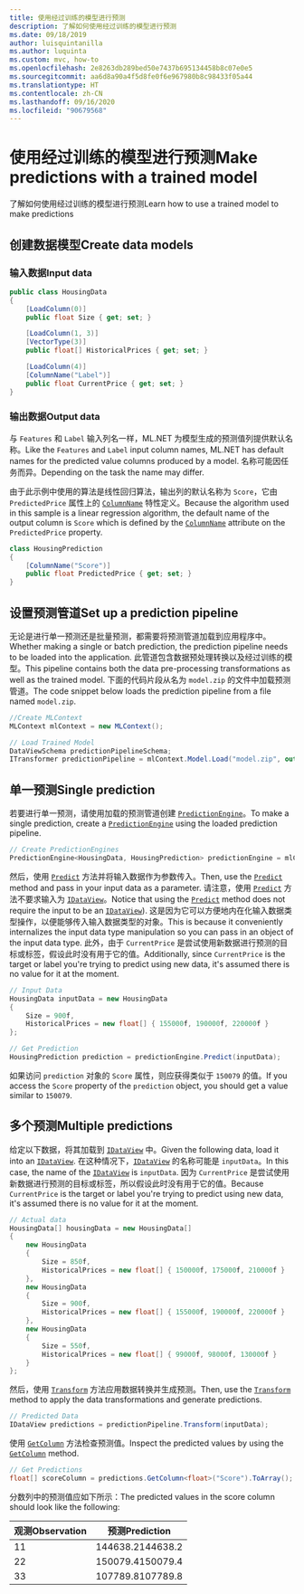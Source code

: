 ```yaml
---
title: 使用经过训练的模型进行预测
description: 了解如何使用经过训练的模型进行预测
ms.date: 09/18/2019
author: luisquintanilla
ms.author: luquinta
ms.custom: mvc, how-to
ms.openlocfilehash: 2e8263db289bed50e7437b695134458b8c07e0e5
ms.sourcegitcommit: aa6d8a90a4f5d8fe0f6e967980b8c98433f05a44
ms.translationtype: HT
ms.contentlocale: zh-CN
ms.lasthandoff: 09/16/2020
ms.locfileid: "90679568"
---
```

# <a name="make-predictions-with-a-trained-model"></a><span data-ttu-id="13d33-103">使用经过训练的模型进行预测</span><span class="sxs-lookup"><span data-stu-id="13d33-103">Make predictions with a trained model</span></span>

<span data-ttu-id="13d33-104">了解如何使用经过训练的模型进行预测</span><span class="sxs-lookup"><span data-stu-id="13d33-104">Learn how to use a trained model to make predictions</span></span>

## <a name="create-data-models"></a><span data-ttu-id="13d33-105">创建数据模型</span><span class="sxs-lookup"><span data-stu-id="13d33-105">Create data models</span></span>

### <a name="input-data"></a><span data-ttu-id="13d33-106">输入数据</span><span class="sxs-lookup"><span data-stu-id="13d33-106">Input data</span></span>

```csharp
public class HousingData
{
    [LoadColumn(0)]
    public float Size { get; set; }

    [LoadColumn(1, 3)]
    [VectorType(3)]
    public float[] HistoricalPrices { get; set; }

    [LoadColumn(4)]
    [ColumnName("Label")]
    public float CurrentPrice { get; set; }
}
```

### <a name="output-data"></a><span data-ttu-id="13d33-107">输出数据</span><span class="sxs-lookup"><span data-stu-id="13d33-107">Output data</span></span>

<span data-ttu-id="13d33-108">与 `Features` 和 `Label` 输入列名一样，ML.NET 为模型生成的预测值列提供默认名称。</span><span class="sxs-lookup"><span data-stu-id="13d33-108">Like the `Features` and `Label` input column names, ML.NET has default names for the predicted value columns produced by a model.</span></span> <span data-ttu-id="13d33-109">名称可能因任务而异。</span><span class="sxs-lookup"><span data-stu-id="13d33-109">Depending on the task the name may differ.</span></span>

<span data-ttu-id="13d33-110">由于此示例中使用的算法是线性回归算法，输出列的默认名称为 `Score`，它由 `PredictedPrice` 属性上的 [`ColumnName`](xref:Microsoft.ML.Data.ColumnNameAttribute) 特性定义。</span><span class="sxs-lookup"><span data-stu-id="13d33-110">Because the algorithm used in this sample is a linear regression algorithm, the default name of the output column is `Score` which is defined by the [`ColumnName`](xref:Microsoft.ML.Data.ColumnNameAttribute) attribute on the `PredictedPrice` property.</span></span>

```csharp
class HousingPrediction
{
    [ColumnName("Score")]
    public float PredictedPrice { get; set; }
}
```

## <a name="set-up-a-prediction-pipeline"></a><span data-ttu-id="13d33-111">设置预测管道</span><span class="sxs-lookup"><span data-stu-id="13d33-111">Set up a prediction pipeline</span></span>

<span data-ttu-id="13d33-112">无论是进行单一预测还是批量预测，都需要将预测管道加载到应用程序中。</span><span class="sxs-lookup"><span data-stu-id="13d33-112">Whether making a single or batch prediction, the prediction pipeline needs to be loaded into the application.</span></span> <span data-ttu-id="13d33-113">此管道包含数据预处理转换以及经过训练的模型。</span><span class="sxs-lookup"><span data-stu-id="13d33-113">This pipeline contains both the data pre-processing transformations as well as the trained model.</span></span> <span data-ttu-id="13d33-114">下面的代码片段从名为 `model.zip` 的文件中加载预测管道。</span><span class="sxs-lookup"><span data-stu-id="13d33-114">The code snippet below loads the prediction pipeline from a file named `model.zip`.</span></span>

```csharp
//Create MLContext
MLContext mlContext = new MLContext();

// Load Trained Model
DataViewSchema predictionPipelineSchema;
ITransformer predictionPipeline = mlContext.Model.Load("model.zip", out predictionPipelineSchema);
```

## <a name="single-prediction"></a><span data-ttu-id="13d33-115">单一预测</span><span class="sxs-lookup"><span data-stu-id="13d33-115">Single prediction</span></span>

<span data-ttu-id="13d33-116">若要进行单一预测，请使用加载的预测管道创建 [`PredictionEngine`](xref:Microsoft.ML.PredictionEngine%602)。</span><span class="sxs-lookup"><span data-stu-id="13d33-116">To make a single prediction, create a [`PredictionEngine`](xref:Microsoft.ML.PredictionEngine%602) using the loaded prediction pipeline.</span></span>

```csharp
// Create PredictionEngines
PredictionEngine<HousingData, HousingPrediction> predictionEngine = mlContext.Model.CreatePredictionEngine<HousingData, HousingPrediction>(predictionPipeline);
```

<span data-ttu-id="13d33-117">然后，使用 [`Predict`](xref:Microsoft.ML.PredictionEngineBase%602.Predict%2A) 方法并将输入数据作为参数传入。</span><span class="sxs-lookup"><span data-stu-id="13d33-117">Then, use the [`Predict`](xref:Microsoft.ML.PredictionEngineBase%602.Predict%2A) method and pass in your input data as a parameter.</span></span> <span data-ttu-id="13d33-118">请注意，使用 [`Predict`](xref:Microsoft.ML.PredictionEngineBase%602.Predict%2A) 方法不要求输入为 [`IDataView`](xref:Microsoft.ML.IDataView)。</span><span class="sxs-lookup"><span data-stu-id="13d33-118">Notice that using the [`Predict`](xref:Microsoft.ML.PredictionEngineBase%602.Predict%2A) method does not require the input to be an [`IDataView`](xref:Microsoft.ML.IDataView)).</span></span> <span data-ttu-id="13d33-119">这是因为它可以方便地内在化输入数据类型操作，以便能够传入输入数据类型的对象。</span><span class="sxs-lookup"><span data-stu-id="13d33-119">This is because it conveniently internalizes the input data type manipulation so you can pass in an object of the input data type.</span></span> <span data-ttu-id="13d33-120">此外，由于 `CurrentPrice` 是尝试使用新数据进行预测的目标或标签，假设此时没有用于它的值。</span><span class="sxs-lookup"><span data-stu-id="13d33-120">Additionally, since `CurrentPrice` is the target or label you're trying to predict using new data, it's assumed there is no value for it at the moment.</span></span>

```csharp
// Input Data
HousingData inputData = new HousingData
{
    Size = 900f,
    HistoricalPrices = new float[] { 155000f, 190000f, 220000f }
};

// Get Prediction
HousingPrediction prediction = predictionEngine.Predict(inputData);
```

<span data-ttu-id="13d33-121">如果访问 `prediction` 对象的 `Score` 属性，则应获得类似于 `150079` 的值。</span><span class="sxs-lookup"><span data-stu-id="13d33-121">If you access the `Score` property of the `prediction` object, you should get a value similar to `150079`.</span></span>

## <a name="multiple-predictions"></a><span data-ttu-id="13d33-122">多个预测</span><span class="sxs-lookup"><span data-stu-id="13d33-122">Multiple predictions</span></span>

<span data-ttu-id="13d33-123">给定以下数据，将其加载到 [`IDataView`](xref:Microsoft.ML.IDataView) 中。</span><span class="sxs-lookup"><span data-stu-id="13d33-123">Given the following data, load it into an [`IDataView`](xref:Microsoft.ML.IDataView).</span></span> <span data-ttu-id="13d33-124">在这种情况下，[`IDataView`](xref:Microsoft.ML.IDataView) 的名称可能是 `inputData`。</span><span class="sxs-lookup"><span data-stu-id="13d33-124">In this case, the name of the [`IDataView`](xref:Microsoft.ML.IDataView) is `inputData`.</span></span> <span data-ttu-id="13d33-125">因为 `CurrentPrice` 是尝试使用新数据进行预测的目标或标签，所以假设此时没有用于它的值。</span><span class="sxs-lookup"><span data-stu-id="13d33-125">Because `CurrentPrice` is the target or label you're trying to predict using new data, it's assumed there is no value for it at the moment.</span></span>

```csharp
// Actual data
HousingData[] housingData = new HousingData[]
{
    new HousingData
    {
        Size = 850f,
        HistoricalPrices = new float[] { 150000f, 175000f, 210000f }
    },
    new HousingData
    {
        Size = 900f,
        HistoricalPrices = new float[] { 155000f, 190000f, 220000f }
    },
    new HousingData
    {
        Size = 550f,
        HistoricalPrices = new float[] { 99000f, 98000f, 130000f }
    }
};
```

<span data-ttu-id="13d33-126">然后，使用 [`Transform`](xref:Microsoft.ML.ITransformer.Transform%2A) 方法应用数据转换并生成预测。</span><span class="sxs-lookup"><span data-stu-id="13d33-126">Then, use the [`Transform`](xref:Microsoft.ML.ITransformer.Transform%2A) method to apply the data transformations and generate predictions.</span></span>

```csharp
// Predicted Data
IDataView predictions = predictionPipeline.Transform(inputData);
```

<span data-ttu-id="13d33-127">使用 [`GetColumn`](xref:Microsoft.ML.Data.ColumnCursorExtensions.GetColumn%2A) 方法检查预测值。</span><span class="sxs-lookup"><span data-stu-id="13d33-127">Inspect the predicted values by using the [`GetColumn`](xref:Microsoft.ML.Data.ColumnCursorExtensions.GetColumn%2A) method.</span></span>

```csharp
// Get Predictions
float[] scoreColumn = predictions.GetColumn<float>("Score").ToArray();
```

<span data-ttu-id="13d33-128">分数列中的预测值应如下所示：</span><span class="sxs-lookup"><span data-stu-id="13d33-128">The predicted values in the score column should look like the following:</span></span>

| <span data-ttu-id="13d33-129">观测</span><span class="sxs-lookup"><span data-stu-id="13d33-129">Observation</span></span> | <span data-ttu-id="13d33-130">预测</span><span class="sxs-lookup"><span data-stu-id="13d33-130">Prediction</span></span> |
|---|---|
| <span data-ttu-id="13d33-131">1</span><span class="sxs-lookup"><span data-stu-id="13d33-131">1</span></span> | <span data-ttu-id="13d33-132">144638.2</span><span class="sxs-lookup"><span data-stu-id="13d33-132">144638.2</span></span> |
| <span data-ttu-id="13d33-133">2</span><span class="sxs-lookup"><span data-stu-id="13d33-133">2</span></span> | <span data-ttu-id="13d33-134">150079.4</span><span class="sxs-lookup"><span data-stu-id="13d33-134">150079.4</span></span> |
| <span data-ttu-id="13d33-135">3</span><span class="sxs-lookup"><span data-stu-id="13d33-135">3</span></span> | <span data-ttu-id="13d33-136">107789.8</span><span class="sxs-lookup"><span data-stu-id="13d33-136">107789.8</span></span> |
